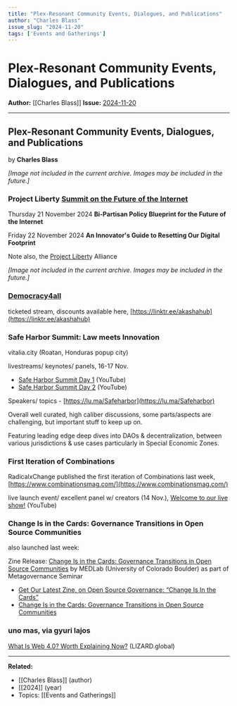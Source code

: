 ```yaml
---
title: "Plex-Resonant Community Events, Dialogues, and Publications"
author: "Charles Blass"
issue_slug: "2024-11-20"
tags: ['Events and Gatherings']
---
```


# Plex-Resonant Community Events, Dialogues, and Publications

**Author:** [[Charles Blass]]
**Issue:** [2024-11-20](https://plex.collectivesensecommons.org/2024-11-20/)

---

## Plex-Resonant Community Events, Dialogues, and Publications
by **Charles Blass**

*[Image not included in the current archive. Images may be included in the future.]*

### Project Liberty [Summit on the Future of the Internet](https://join.projectliberty.io/summit-2024-livestream-signup)
Thursday 21 November 2024
**Bi-Partisan Policy Blueprint for the Future of the Internet**

Friday 22 November 2024
**An Innovator's Guide to Resetting Our Digital Footprint**

Note also, the [Project Libert](https://www.projectliberty.io/alliance/)y Alliance

*[Image not included in the current archive. Images may be included in the future.]*

### [Democracy4all](https://www.democracy4all.barcelona/schedule/democracy4all-2024)
ticketed stream, discounts available here, [https://linktr.ee/akashahub](https://linktr.ee/akashahub)

### Safe Harbor Summit: Law meets Innovation
vitalia.city (Roatan, Honduras popup city)

livestreams/ keynotes/ panels, 16-17 Nov.

- [Safe Harbor Summit Day 1](https://www.youtube.com/live/roZ8mt-Dlu4) (YouTube)
- [Safe Harbor Summit Day 2](https://www.youtube.com/live/bSAYNWODde8) (YouTube)

Speakers/ topics - [https://lu.ma/Safeharbor](https://lu.ma/Safeharbor)

Overall well curated, high caliber discussions, some parts/aspects are challenging, but important stuff to keep up on.

Featuring leading edge deep dives into DAOs & decentralization, between various jurisdictions & use cases particularly in Special Economic Zones.

### First Iteration of Combinations
RadicalxChange published the first iteration of Combinations last week, [https://www.combinationsmag.com/](https://www.combinationsmag.com/)

live launch event/ excellent panel w/ creators (14 Nov.), [Welcome to our live show!](https://www.youtube.com/live/9hr39kWxyuw) (YouTube)

### Change Is in the Cards: Governance Transitions in Open Source Communities
also launched last week: 

Zine Release: [Change Is in the Cards: Governance Transitions in Open Source Communities](https://researchseminars.org/talk/Metagov/228/)
by MEDLab (University of Colorado Boulder) as part of Metagovernance Seminar

- [Get Our Latest Zine, on Open Source Governance: “Change Is In the Cards”](https://www.colorado.edu/lab/medlab/2024/10/03/get-our-latest-zine-open-source-governance-change-cards)
- [Change Is in the Cards: Governance Transitions in Open Source Communities](https://www.colorado.edu/lab/medlab/2024/11/08/change-cards-governance-transitions-open-source-communities)

### uno mas, via gyuri lajos
[What Is Web 4.0? Worth Explaining Now?](https://www.lizard.global/blog/what-is-web4-explained) (LIZARD.global)

---

**Related:**
- [[Charles Blass]] (author)
- [[2024]] (year)
- Topics: [[Events and Gatherings]]

